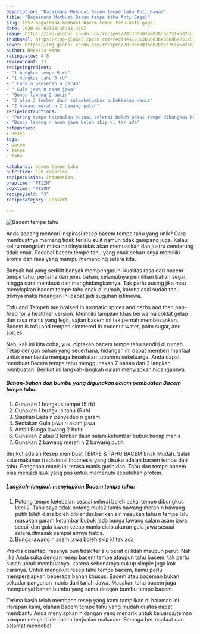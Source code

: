 ```yaml
---
description: "Bagaimana Membuat Bacem tempe tahu Anti Gagal"
title: "Bagaimana Membuat Bacem tempe tahu Anti Gagal"
slug: 1552-bagaimana-membuat-bacem-tempe-tahu-anti-gagal
date: 2020-08-03T03:45:53.430Z
image: https://img-global.cpcdn.com/recipes/2813b6603be028d6/751x532cq70/bacem-tempe-tahu-foto-resep-utama.jpg
thumbnail: https://img-global.cpcdn.com/recipes/2813b6603be028d6/751x532cq70/bacem-tempe-tahu-foto-resep-utama.jpg
cover: https://img-global.cpcdn.com/recipes/2813b6603be028d6/751x532cq70/bacem-tempe-tahu-foto-resep-utama.jpg
author: Rosetta Mann
ratingvalue: 4.8
reviewcount: 13
recipeingredient:
- "1 bungkus tempe 5 rb"
- "1 bungkus tahu 5 rb"
- " Lada n penyedap n garam"
- " Gula jawa n asam jawa"
- "Bunga lawang 2 butir"
- "2 atau 3 lembar daun salamketumbar bubukkecap manis"
- "2 bawang merah n 2 bawang putih"
recipeinstructions:
- "Potong tempe ketebalan sesuai selerai boleh pakai tempe dibungkus kecil2. Tahu saya tidak potong.mula2 tumis bawang merah n bawang putih bileh diiris boleh diblender.berikan air masukan tahu n tempe lalu masukan garam ketumbar bubuk lada bunga lawang salam asam jawa secuil dan gula jawan kecap manis cicip.ukuran gula jawa sesuai selera.dimasak sampai airnya habis."
- "Bunga lawang n asem jawa boleh skip kl tak ada"
categories:
- Resep
tags:
- bacem
- tempe
- tahu

katakunci: bacem tempe tahu 
nutrition: 126 calories
recipecuisine: Indonesian
preptime: "PT12M"
cooktime: "PT58M"
recipeyield: "3"
recipecategory: Dessert

---
```



![Bacem tempe tahu](https://img-global.cpcdn.com/recipes/2813b6603be028d6/751x532cq70/bacem-tempe-tahu-foto-resep-utama.jpg)

Anda sedang mencari inspirasi resep bacem tempe tahu yang unik? Cara membuatnya memang tidak terlalu sulit namun tidak gampang juga. Kalau keliru mengolah maka hasilnya tidak akan memuaskan dan justru cenderung tidak enak. Padahal bacem tempe tahu yang enak seharusnya memiliki aroma dan rasa yang mampu memancing selera kita.

Banyak hal yang sedikit banyak mempengaruhi kualitas rasa dari bacem tempe tahu, pertama dari jenis bahan, selanjutnya pemilihan bahan segar, hingga cara membuat dan menghidangkannya. Tak perlu pusing jika mau menyiapkan bacem tempe tahu enak di rumah, karena asal sudah tahu triknya maka hidangan ini dapat jadi suguhan istimewa.

Tofu and Tempeh are braised in aromatic spices and herbs and then pan-fried for a healthier version. Memiliki tampilan khas berwarna coklat gelap dan rasa manis yang legit, sajian bacem ini tak pernah membosankan. Bacem is tofu and tempeh simmered in coconut water, palm sugar, and spices.


Nah, kali ini kita coba, yuk, ciptakan bacem tempe tahu sendiri di rumah. Tetap dengan bahan yang sederhana, hidangan ini dapat memberi manfaat untuk membantu menjaga kesehatan tubuhmu sekeluarga. Anda dapat membuat Bacem tempe tahu menggunakan 7 bahan dan 2 langkah pembuatan. Berikut ini langkah-langkah dalam menyiapkan hidangannya.

<!--inarticleads1-->

##### Bahan-bahan dan bumbu yang digunakan dalam pembuatan Bacem tempe tahu:

1. Gunakan 1 bungkus tempe (5 rb)
1. Gunakan 1 bungkus tahu (5 rb)
1. Siapkan  Lada n penyedap n garam
1. Sediakan  Gula jawa n asam jawa
1. Ambil Bunga lawang 2 butir
1. Gunakan 2 atau 3 lembar daun salam.ketumbar bubuk.kecap manis
1. Gunakan 2 bawang merah n 2 bawang putih


Berikut adalah Resep membuat TEMPE &amp; TAHU BACEM Enak Mudah. Salah satu makanan tradisional Indonesia yang disuka adalah bacem tempe dan tahu. Panganan manis ini terasa manis gurih dan. Tahu dan tempe bacem bisa menjadi lauk yang pas untuk memenuhi kebutuhan protein. 

<!--inarticleads2-->

##### Langkah-langkah menyiapkan Bacem tempe tahu:

1. Potong tempe ketebalan sesuai selerai boleh pakai tempe dibungkus kecil2. Tahu saya tidak potong.mula2 tumis bawang merah n bawang putih bileh diiris boleh diblender.berikan air masukan tahu n tempe lalu masukan garam ketumbar bubuk lada bunga lawang salam asam jawa secuil dan gula jawan kecap manis cicip.ukuran gula jawa sesuai selera.dimasak sampai airnya habis.
1. Bunga lawang n asem jawa boleh skip kl tak ada


Praktis disantap, rasanya pun tidak terlalu berat di lidah maupun perut. Nah jika Anda suka dengan resep bacem tempe ataupun tahu bacem, tak perlu susah untuk membuatnya, karena sebenarnya cukup simple juga kok caranya. Untuk mengikuti resep tahu tempe bacem, kamu perlu mempersiapkan beberapa bahan khusus. Bacem atau baceman bukan sekadar panganan manis dari tanah Jawa. Masakan tahu bacem juga mempunyai bahan bumbu yang sama dengan bumbu tempe bacem. 

Terima kasih telah membaca resep yang kami tampilkan di halaman ini. Harapan kami, olahan Bacem tempe tahu yang mudah di atas dapat membantu Anda menyiapkan hidangan yang menarik untuk keluarga/teman maupun menjadi ide dalam berjualan makanan. Semoga bermanfaat dan selamat mencoba!
